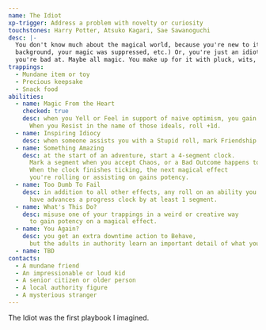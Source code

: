 ```yaml
---
name: The Idiot
xp-trigger: Address a problem with novelty or curiosity
touchstones: Harry Potter, Atsuko Kagari, Sae Sawanoguchi
desc: |-
  You don't know much about the magical world, because you're new to it (you came from a mundane
  background, your magic was suppressed, etc.) Or, you're just an idiot. There's some kind of magic
  you're bad at. Maybe all magic. You make up for it with pluck, wits, or some special ability.
trappings:
  - Mundane item or toy
  - Precious keepsake
  - Snack food
abilities:
  - name: Magic From the Heart
    checked: true
    desc: when you Yell or Feel in support of naive optimism, you gain potency.
      When you Resist in the name of those ideals, roll +1d.
  - name: Inspiring Idiocy
    desc: when someone assists you with a Stupid roll, mark Friendship.
  - name: Something Amazing
    desc: at the start of an adventure, start a 4­-segment clock.
      Mark a segment when you accept Chaos, or a Bad Outcome happens to anyone.
      When the clock finishes ticking, the next magical effect
      you're rolling or assisting on gains potency.
  - name: Too Dumb To Fail
    desc: in addition to all other effects, any roll on an ability you don't
      have advances a progress clock by at least 1 segment.
  - name: What's This Do?
    desc: misuse one of your trappings in a weird or creative way
      to gain potency on a magical effect.
  - name: You Again?
    desc: you get an extra downtime action to Behave,
      but the adults in authority learn an important detail of what you did.
  - name: TBD
contacts:
  - A mundane friend
  - An impressionable or loud kid
  - A senior citizen or older person
  - A local authority figure
  - A mysterious stranger
---
```


The Idiot was the first playbook I imagined.